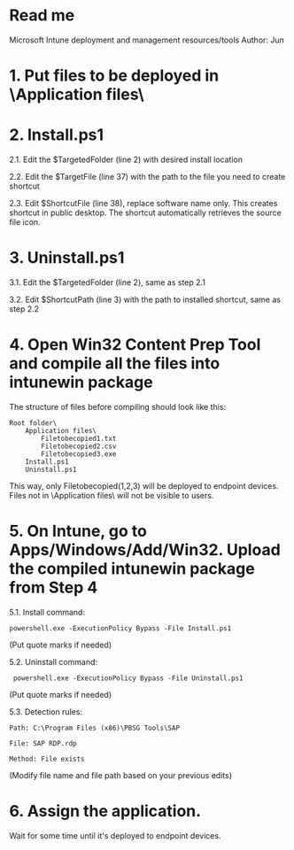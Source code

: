 # Read me

Microsoft Intune deployment and management resources/tools
Author: Jun

# 1. Put files to be deployed in \Application files\

# 2. Install.ps1

2.1. Edit the $TargetedFolder (line 2) with desired install location

2.2. Edit the $TargetFile (line 37) with the path to the file you need to create shortcut

2.3. Edit  $ShortcutFile (line 38), replace software name only. This creates shortcut in public desktop. The shortcut automatically retrieves the source file icon.

# 3. Uninstall.ps1

3.1. Edit the $TargetedFolder (line 2), same as step 2.1

3.2. Edit $ShortcutPath (line 3) with the path to installed shortcut, same as step 2.2

# 4. Open Win32 Content Prep Tool and compile all the files into intunewin package
The structure of files before compiling should look like this:


    Root folder\
        Application files\
            Filetobecopied1.txt
            Filetobecopied2.csv
            Filetobecopied3.exe
        Install.ps1
        Uninstall.ps1

This way, only Filetobecopied(1,2,3) will be deployed to endpoint devices. Files not in \Application files\ will not be visible to users.

# 5. On Intune, go to Apps/Windows/Add/Win32. Upload the compiled intunewin package from Step 4

5.1. Install command:


    powershell.exe -ExecutionPolicy Bypass -File Install.ps1

(Put quote marks if needed)
    
5.2. Uninstall command:


     powershell.exe -ExecutionPolicy Bypass -File Uninstall.ps1

(Put quote marks if needed)

5.3. Detection rules:

    Path: C:\Program Files (x86)\PBSG Tools\SAP

    File: SAP RDP.rdp

    Method: File exists

(Modify file name and file path based on your previous edits)

# 6. Assign the application.
Wait for some time until it's deployed to endpoint devices.